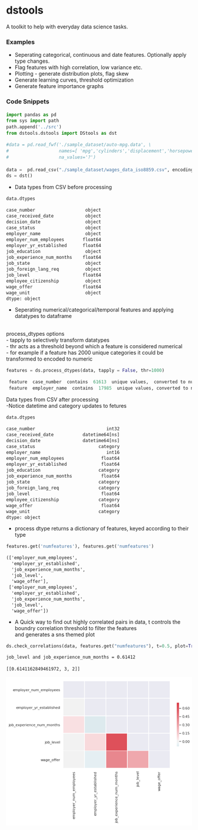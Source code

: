 # dstools
A toolkit to help with everyday data science tasks. 

### Examples



* Seperating categorical, continuous and date features. Optionally apply type changes.
* Flag features with high correlation, low variance etc. 
* Plotting - generate distribution plots, flag skew
* Generate learning curves, threshold optimization
* Generate feature importance graphs

### Code Snippets



```python
import pandas as pd
from sys import path
path.append('../src')
from dstools.dstools import DStools as dst
```


```python
#data = pd.read_fwf('./sample_dataset/auto-mpg.data', \
#                   names=[ 'mpg','cylinders','displacement','horsepower','weight','acceleration','year','origin','name'], \
#                   na_values='?')

data =  pd.read_csv("./sample_dataset/wages_data_iso8859.csv", encoding='ISO-8859-1')
ds = dst()
```

* Data types from CSV before processing 


```python
data.dtypes
```

    case_number                   object
    case_received_date            object
    decision_date                 object
    case_status                   object
    employer_name                 object
    employer_num_employees       float64
    employer_yr_established      float64
    job_education                 object
    job_experience_num_months    float64
    job_state                     object
    job_foreign_lang_req          object
    job_level                    float64
    employee_citizenship          object
    wage_offer                   float64
    wage_unit                     object
    dtype: object



* Seperating numerical/categorical/temporal features and applying datatypes to dataframe


<br>
process_dtypes options 
<br>
 - tapply to selectively transform datatypes
<br>
 - thr acts as a threshold beyond which a feature is considered numerical
<br>
 - for example if a feature has 2000 unique categories it could be transformed to encoded to numeric


```python
features = ds.process_dtypes(data, tapply = False, thr=1000)
```
```python
 feature  case_number  contains  61613  unique values,  converted to numeric
 feature  employer_name  contains  17985  unique values, converted to numeric
```

Data types from CSV after processing 
<br>
-Notice datetime and category updates to fetures


```python
data.dtypes
```

    case_number                           int32
    case_received_date           datetime64[ns]
    decision_date                datetime64[ns]
    case_status                        category
    employer_name                         int16
    employer_num_employees              float64
    employer_yr_established             float64
    job_education                      category
    job_experience_num_months           float64
    job_state                          category
    job_foreign_lang_req               category
    job_level                           float64
    employee_citizenship               category
    wage_offer                          float64
    wage_unit                          category
    dtype: object




* process dtype returns a dictionary of features, keyed according to their type


```python
features.get('numfeatures'), features.get('numfeatures')
```




    (['employer_num_employees',
      'employer_yr_established',
      'job_experience_num_months',
      'job_level',
      'wage_offer'],
     ['employer_num_employees',
      'employer_yr_established',
      'job_experience_num_months',
      'job_level',
      'wage_offer'])



* A Quick way to find out highly correlated pairs in data,  t controls the boundry correlation threshold to filter the features
<br> and generates a sns themed plot 


```python
ds.check_correlations(data, features.get("numfeatures"), t=0.5, plot=True)
```

    job_level and job_experience_num_months = 0.61412

    [[0.6141162849461972, 3, 2]]




![png](./testing/output_11_2.png)

